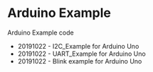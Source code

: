 # Arduino Example
Arduino Example code

- 20191022 - I2C_Example for Arduino Uno
- 20191022 - UART_Example for Arduino Uno
- 20191022 - Blink example for Arduino Uno
